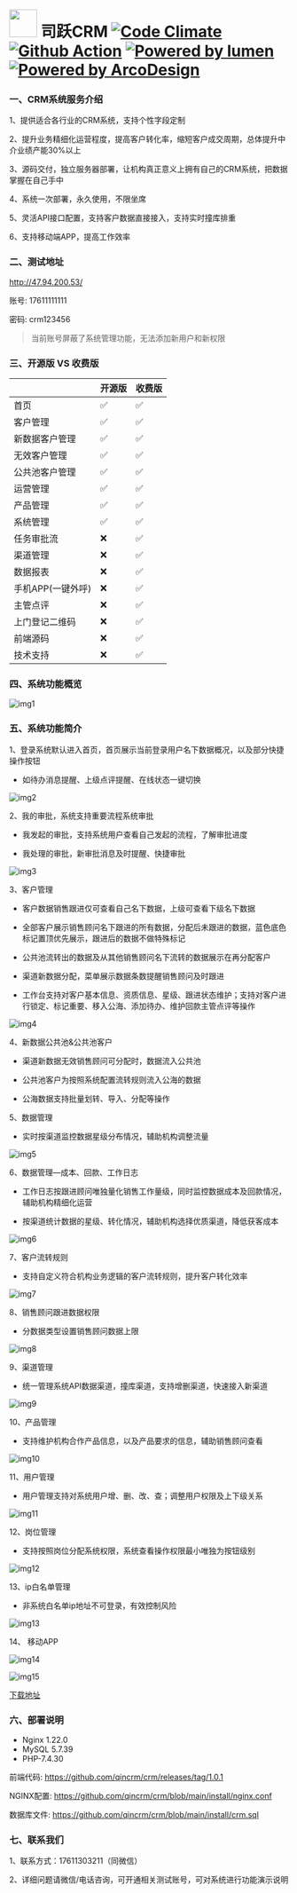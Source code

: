 # <img src="https://github.com/qincrm/crm/raw/main/resources/logo.png" width="50px" style="margin-bottom: -12px;"> 司跃CRM [![Code Climate][codeclimate-img-url]][codeclimate-url] [![Github Action](https://github.com/qincrm/crm/workflows/install/badge.svg?f=1)](https://github.com/qincrm/crm/actions/workflows/install.yml) [![Powered by lumen](https://img.shields.io/badge/Powered_by-Lumen-green.svg?style=flat)](https://lumen.laravel.com/) [![Powered by ArcoDesign](https://img.shields.io/badge/Powered_by-ArcoDesign-green.svg?style=flat)](https://github.com/arco-design/arco-design)


[codeclimate-img-url]: https://codeclimate.com/github/qincrm/crm.svg
[codeclimate-url]: https://codeclimate.com/github/qincrm/crm

### 一、CRM系统服务介绍

1、提供适合各行业的CRM系统，支持个性字段定制

2、提升业务精细化运营程度，提高客户转化率，缩短客户成交周期，总体提升中介业绩产能30%以上  

3、源码交付，独立服务器部署，让机构真正意义上拥有自己的CRM系统，把数据掌握在自己手中  

4、系统一次部署，永久使用，不限坐席  

5、灵活API接口配置，支持客户数据直接接入，支持实时撞库排重  

6、支持移动端APP，提高工作效率

### 二、测试地址

http://47.94.200.53/ 

账号: 17611111111

密码: crm123456

> 当前账号屏蔽了系统管理功能，无法添加新用户和新权限

### 三、开源版 VS 收费版

||开源版|收费版|
| ------------- | ------------- | ------------- |
|首页|✅|✅|
|客户管理|✅|✅|
|新数据客户管理|✅|✅|
|无效客户管理|✅|✅|
|公共池客户管理|✅|✅|
|运营管理|✅|✅|
|产品管理|✅|✅|
|系统管理|✅|✅|
|任务审批流|❌|✅|
|渠道管理|❌|✅|
|数据报表|❌|✅|
|手机APP(一键外呼)|❌|✅|
|主管点评|❌|✅|
|上门登记二维码|❌|✅|
|前端源码|❌|✅|
|技术支持|❌|✅|

### 四、系统功能概览
 
 ![img1]

[img1]: https://github.com/qincrm/crm/raw/main/resources/1.png 

### 五、系统功能简介

1、登录系统默认进入首页，首页展示当前登录用户名下数据概况，以及部分快捷操作按钮

* 如待办消息提醒、上级点评提醒、在线状态一键切换
 
![img2]

[img2]: https://github.com/qincrm/crm/raw/main/resources/2.png 

2、我的审批，系统支持重要流程系统审批  

* 我发起的审批，支持系统用户查看自己发起的流程，了解审批进度

* 我处理的审批，新审批消息及时提醒、快捷审批

![img3]

[img3]: https://github.com/qincrm/crm/raw/main/resources/3.png 

3、客户管理

* 客户数据销售跟进仅可查看自己名下数据，上级可查看下级名下数据

* 全部客户展示销售顾问名下跟进的所有数据，分配后未跟进的数据，蓝色底色标记置顶优先展示，跟进后的数据不做特殊标记

* 公共池流转出的数据及从其他销售顾问名下流转的数据展示在再分配客户

* 渠道新数据分配，菜单展示数据条数提醒销售顾问及时跟进

* 工作台支持对客户基本信息、资质信息、星级、跟进状态维护；支持对客户进行锁定、标记重要、移入公海、添加待办、维护回款主管点评等操作

![img4]

[img4]: https://github.com/qincrm/crm/raw/main/resources/4.png 

4、新数据公共池&公共池客户

* 渠道新数据无效销售顾问可分配时，数据流入公共池

* 公共池客户为按照系统配置流转规则流入公海的数据

* 公海数据支持批量划转、导入、分配等操作

5、数据管理

* 实时按渠道监控数据星级分布情况，辅助机构调整流量

![img5]

[img5]: https://github.com/qincrm/crm/raw/main/resources/5.png 

6、数据管理—成本、回款、工作日志

* 工作日志按跟进顾问唯独量化销售工作量级，同时监控数据成本及回款情况，辅助机构精细化运营

* 按渠道统计数据的星级、转化情况，辅助机构选择优质渠道，降低获客成本

![img6]

[img6]: https://github.com/qincrm/crm/raw/main/resources/6.png 

7、客户流转规则

* 支持自定义符合机构业务逻辑的客户流转规则，提升客户转化效率

![img7]

[img7]: https://github.com/qincrm/crm/raw/main/resources/7.png 

8、销售顾问跟进数据权限

* 分数据类型设置销售顾问数据上限

![img8]

[img8]: https://github.com/qincrm/crm/raw/main/resources/8.png 

9、渠道管理

* 统一管理系统API数据渠道，撞库渠道，支持增删渠道，快速接入新渠道

![img9]

[img9]: https://github.com/qincrm/crm/raw/main/resources/9.png 

10、产品管理

* 支持维护机构合作产品信息，以及产品要求的信息，辅助销售顾问查看

![img10]

[img10]: https://github.com/qincrm/crm/raw/main/resources/10.png 

11、用户管理

* 用户管理支持对系统用户增、删、改、查；调整用户权限及上下级关系

![img11]

[img11]: https://github.com/qincrm/crm/raw/main/resources/11.png 

12、岗位管理

* 支持按照岗位分配系统权限，系统查看操作权限最小唯独为按钮级别

![img12]

[img12]: https://github.com/qincrm/crm/raw/main/resources/12.png 

13、ip白名单管理

* 非系统白名单ip地址不可登录，有效控制风险

![img13]

[img13]: https://github.com/qincrm/crm/raw/main/resources/13.png

14、 移动APP

![img14]

[img14]: https://github.com/qincrm/crm/raw/main/resources/14.jpg

![img15]

[img15]: https://github.com/qincrm/crm/raw/main/resources/15.jpg

[下载地址](https://github.com/qincrm/crm/releases/download/1.0.0/app-release-v1.0.apk)

### 六、部署说明

* Nginx 1.22.0
* MySQL 5.7.39
* PHP-7.4.30

前端代码: https://github.com/qincrm/crm/releases/tag/1.0.1

NGINX配置: https://github.com/qincrm/crm/blob/main/install/nginx.conf

数据库文件:  https://github.com/qincrm/crm/blob/main/install/crm.sql


### 七、联系我们

1、联系方式：17611303211（同微信）

2、详细问题请微信/电话咨询，可开通相关测试账号，可对系统进行功能演示说明
